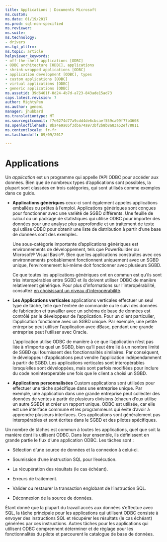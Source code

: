 ```yaml
---
title: Applications | Documents Microsoft
ms.custom: 
ms.date: 01/19/2017
ms.prod: sql-non-specified
ms.reviewer: 
ms.suite: 
ms.technology:
- drivers
ms.tgt_pltfrm: 
ms.topic: article
helpviewer_keywords:
- off-the-shelf applications [ODBC]
- ODBC architecture [ODBC], applications
- shrink-wrapped applications [ODBC]
- application development [ODBC], types
- custom applications [ODBC]
- virtual applications [ODBC]
- generic applications [ODBC]
ms.assetid: 39d6461f-0d24-4b7d-a723-843ade15ad73
caps.latest.revision: 7
author: MightyPen
ms.author: genemi
manager: jhubbard
ms.translationtype: MT
ms.sourcegitcommit: f7e6274d77a9cdd4de6cbcaef559ca99f77b3608
ms.openlocfilehash: 8ba4e9a05f3dba74a973bf2b8b8a83a52ef78811
ms.contentlocale: fr-fr
ms.lasthandoff: 09/09/2017

---
```

# <a name="applications"></a>Applications
Un *application* est un programme qui appelle l’API ODBC pour accéder aux données. Bien que de nombreux types d’applications sont possibles, la plupart sont classées en trois catégories, qui sont utilisés comme exemples dans ce guide.  
  
-   **Applications génériques** ceux-ci sont également appelés applications emballées ou prêtes à l’emploi. Applications génériques sont conçues pour fonctionner avec une variété de SGBD différents. Une feuille de calcul ou un package de statistiques qui utilise ODBC pour importer des données pour une analyse plus approfondie et un traitement de texte qui utilise ODBC pour obtenir une liste de distribution à partir d’une base de données sont des exemples.  
  
     Une sous-catégorie importante d’applications génériques est environnements de développement, tels que PowerBuilder ou Microsoft® Visual Basic®. Bien que les applications construites avec ces environnements probablement fonctionnent uniquement avec un SGBD unique, l’environnement lui-même doit fonctionner avec plusieurs SGBD.  
  
     Ce que toutes les applications génériques ont en commun est qu’ils sont très interopérables entre SGBD et ils doivent utiliser ODBC de manière relativement générique. Pour plus d’informations sur l’interopérabilité, consultez [en choisissant un niveau d’interopérabilité](../../odbc/reference/develop-app/choosing-a-level-of-interoperability.md).  
  
-   **Les Applications verticales** applications verticales effectuer un seul type de tâche, telle que l’entrée de commande ou le suivi des données de fabrication et travailler avec un schéma de base de données est contrôlé par le développeur de l’application. Pour un client particulier, l’application fonctionne avec un SGBD unique. Par exemple, une petite entreprise peut utiliser l’application avec dBase, pendant une grande entreprise peut l’utiliser avec Oracle.  
  
     L’application utilise ODBC de manière à ce que l’application n’est pas liée à n’importe quel un SGBD, bien qu’il peut être lié à un nombre limité de SGBD qui fournissent des fonctionnalités similaires. Par conséquent, le développeur d’applications peut vendre l’application indépendamment à partir de SGBD. Les applications verticales sont interopérables lorsqu’elles sont développées, mais sont parfois modifiées pour inclure du code noninteroperable une fois que le client a choisi un SGBD.  
  
-   **Applications personnalisées** Custom applications sont utilisées pour effectuer une tâche spécifique dans une entreprise unique. Par exemple, une application dans une grande entreprise peut collecter des données de ventes à partir de plusieurs divisions (chacun d’eux utilise un autre SGBD) et créer un rapport unique. ODBC est utilisée, car elle est une interface commune et les programmeurs qui évite d’avoir à apprendre plusieurs interfaces. Ces applications sont généralement pas interopérables et sont écrites dans le SGBD et des pilotes spécifiques.  
  
 Un nombre de tâches est commun à toutes les applications, quel que soit la manière dont ils utilisent ODBC. Dans leur ensemble, ils définissent en grande partie le flux d’une application ODBC. Les tâches sont :  
  
-   Sélection d’une source de données et la connexion à celui-ci.  
  
-   Soumission d’une instruction SQL pour l’exécution.  
  
-   La récupération des résultats (le cas échéant).  
  
-   Erreurs de traitement.  
  
-   Valider ou restaurer la transaction englobant de l’instruction SQL.  
  
-   Déconnexion de la source de données.  
  
 Étant donné que la plupart du travail accès aux données s’effectue avec SQL, la tâche principale pour les applications qui utilisent ODBC consiste à envoyer des instructions SQL et récupérer les résultats (le cas échéant) générées par ces instructions. Autres tâches pour les applications qui utilisent ODBC comprennent déterminer et de réglage pour les fonctionnalités du pilote et parcourent le catalogue de base de données.
